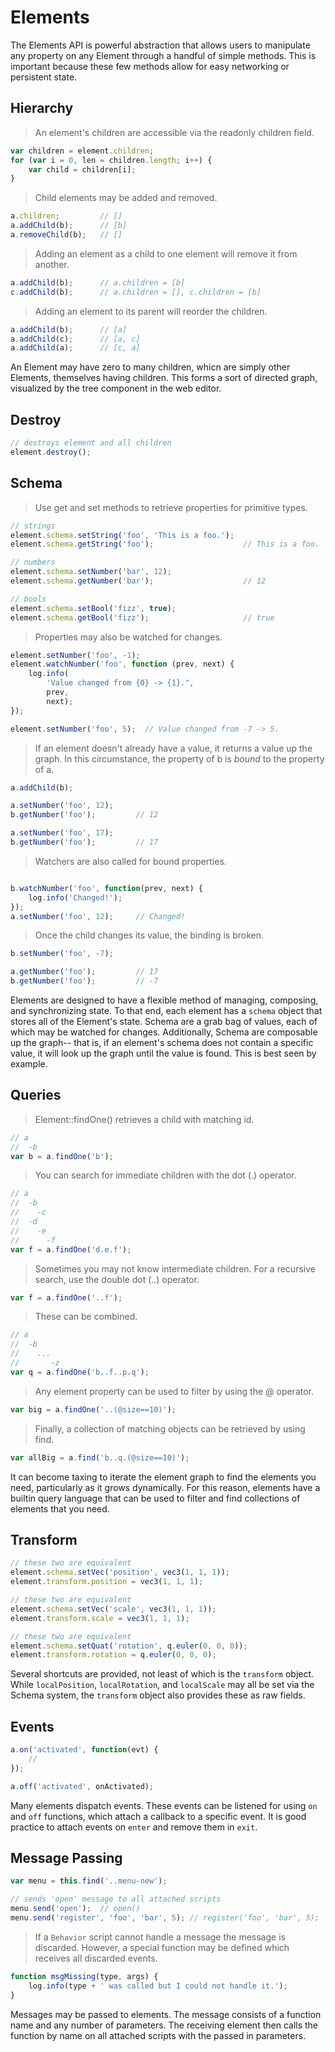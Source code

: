 # Elements

The Elements API is powerful abstraction that allows users to manipulate any property on any Element through a handful of simple methods. This is important because these few methods allow for easy networking or persistent state.

## Hierarchy

> An element's children are accessible via the readonly children field.

```javascript
var children = element.children;
for (var i = 0, len = children.length; i++) {
    var child = children[i];
}
```

> Child elements may be added and removed.

```javascript
a.children;         // []
a.addChild(b);      // [b]
a.removeChild(b);   // []
```

> Adding an element as a child to one element will remove it from another.

```javascript
a.addChild(b);      // a.children = [b]
c.addChild(b);      // a.children = [], c.children = [b]
```

> Adding an element to its parent will reorder the children.

```javascript
a.addChild(b);      // [a]
a.addChild(c);      // [a, c]
a.addChild(a);      // [c, a]
```

An Element may have zero to many children, whicn are simply other Elements, themselves having children. This forms a sort of directed graph, visualized by the tree component in the web editor.

## Destroy

```javascript
// destroys element and all children
element.destroy();
```

## Schema

> Use get and set methods to retrieve properties for primitive types.

```javascript
// strings
element.schema.setString('foo', 'This is a foo.');
element.schema.getString('foo');                    // This is a foo.

// numbers
element.schema.setNumber('bar', 12);
element.schema.getNumber('bar');                    // 12

// bools
element.schema.setBool('fizz', true);
element.schema.getBool('fizz');                     // true
```

> Properties may also be watched for changes.

```javascript
element.setNumber('foo', -1);
element.watchNumber('foo', function (prev, next) {
    log.info(
        'Value changed from {0} -> {1}.",
        prev,
        next);
});

element.setNumber('foo', 5);  // Value changed from -7 -> 5.
```

> If an element doesn't already have a value, it returns a value up the graph. In this circumstance, the property of b is _bound_ to the property of a.

```javascript
a.addChild(b);

a.setNumber('foo', 12);
b.getNumber('foo');         // 12

a.setNumber('foo', 17);
b.getNumber('foo');         // 17
```

> Watchers are also called for bound properties.

```javascript

b.watchNumber('foo', function(prev, next) {
    log.info('Changed!');
});
a.setNumber('foo', 12);     // Changed!

```

> Once the child changes its value, the binding is broken.

```javascript
b.setNumber('foo', -7);

a.getNumber('foo');         // 17
b.getNumber('foo');         // -7
```

Elements are designed to have a flexible method of managing, composing, and synchronizing state. To that end, each element has a `schema` object that stores all of the Element's state. Schema are a grab bag of values, each of which may be watched for changes. Additionally, Schema are composable up the graph-- that is, if an element's schema does not contain a specific value, it will look up the graph until the value is found. This is best seen by example.

## Queries

> Element::findOne() retrieves a child with matching id.

```javascript
// a
//  -b
var b = a.findOne('b');
```

> You can search for immediate children with the dot (.) operator.

```javascript
// a
//  -b
//    -c
//  -d
//    -e
//      -f
var f = a.findOne('d.e.f');
```

> Sometimes you may not know intermediate children. For a recursive search, use the double dot (..) operator.

```javascript
var f = a.findOne('..f');
```

> These can be combined.

```javascript
// a
//  -b
//    ...
//       -z
var q = a.findOne('b..f..p.q');
```

> Any element property can be used to filter by using the @ operator.

```javascript
var big = a.findOne('..(@size==10)');
```

> Finally, a collection of matching objects can be retrieved by using find.

```javascript
var allBig = a.find('b..q.(@size==10)');
```

It can become taxing to iterate the element graph to find the elements you need, particularly as it grows dynamically. For this reason, elements have a builtin query language that can be used to filter and find collections of elements that you need.

## Transform

```javascript
// these two are equivalent
element.schema.setVec('position', vec3(1, 1, 1));
element.transform.position = vec3(1, 1, 1);

// these two are equivalent
element.schema.setVec('scale', vec3(1, 1, 1));
element.transform.scale = vec3(1, 1, 1);

// these two are equivalent
element.schema.setQuat('rotation', q.euler(0, 0, 0));
element.transform.rotation = q.euler(0, 0, 0);
```

Several shortcuts are provided, not least of which is the `transform` object. While `localPosition`, `localRotation`, and `localScale` may all be set via the Schema system, the `transform` object also provides these as raw fields.

## Events

```javascript
a.on('activated', function(evt) {
	// 
});

a.off('activated', onActivated);
```

Many elements dispatch events. These events can be listened for using `on` and `off` functions, which attach a callback to a specific event. It is good practice to attach events on `enter` and remove them in `exit`.

## Message Passing

```javascript
var menu = this.find('..menu-new');

// sends 'open' message to all attached scripts
menu.send('open');	// open()
menu.send('register', 'foo', 'bar', 5); // register('foo', 'bar', 5);
```

> If a `Behavior` script cannot handle a message the message is discarded. However, a special function may be defined which receives all discarded events.

```javascript
function msgMissing(type, args) {
	log.info(type + ' was called but I could not handle it.');
}
```

Messages may be passed to elements. The message consists of a function name and any number of parameters. The receiving element then calls the function by name on all attached scripts with the passed in parameters.